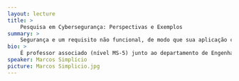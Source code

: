 ```yaml
---
layout: lecture
title: >
    Pesquisa em Cybersegurança: Perspectivas e Exemplos
summary: >
    Segurança e um requisito não funcional, de modo que sua aplicação costuma estar alinhada com o contexto ao qual ela se destina.  Nesta palestra, tem-se como objetivo discutir algumas áreas de pesquisa atuais, por meio de exemplos de trabalhos desenvolvidos no Laboratório de Arquitetura e Redes de Computadores da EPUSP (e.g., criptografia pós-quântica e password hashing)"
bio: >
    É professor associado (nível MS-5) junto ao departamento de Engenharia de Computação e Sistemas Digitais da Escola Politécnica, Universidade de São Paulo. Atua em projetos relacionados com cyber-segurança desde 2007, cobrindo aspectos de projeto e análise de primitivas de segurança, protocolos seguros e sistemas de segurança de uma forma geral.
speaker: Marcos Simplício
picture: Marcos Simplicio.jpg
---
```

